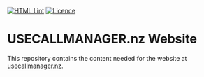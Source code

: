 [![HTML Lint](https://img.shields.io/github/actions/workflow/status/usecallmanagernz/usecallmanagernz.github.io/tidy.yml?branch=master&label=html%20lint)](https://github.com/usecallmanagernz/usecallmanagernz.github.io/actions/workflows/tidy.yml) [![Licence](https://img.shields.io/github/license/usecallmanagernz/website?color=red)](LICENSE)

# USECALLMANAGER.nz Website

This repository contains the content needed for the website at [usecallmanager.nz](https://usecallmanager.nz).
